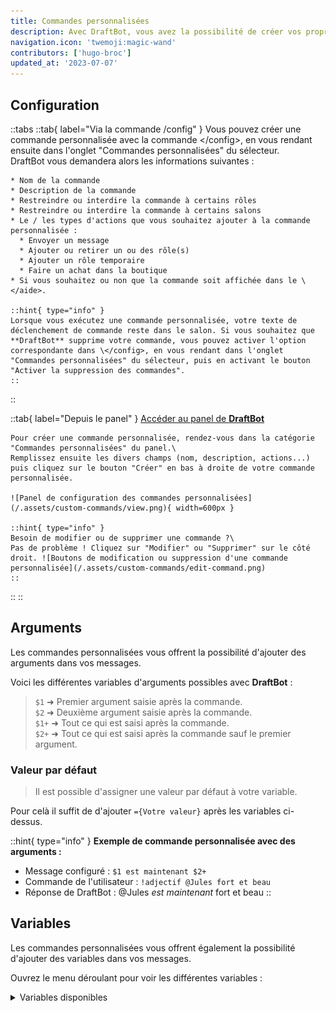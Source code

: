 ```yaml
---
title: Commandes personnalisées
description: Avec DraftBot, vous avez la possibilité de créer vos propres commandes !
navigation.icon: 'twemoji:magic-wand'
contributors: ['hugo-broc']
updated_at: '2023-07-07'
---
```


## Configuration

<!-- Depuis Discord -->
::tabs
  ::tab{ label="Via la commande /config" }
    Vous pouvez créer une commande personnalisée avec la commande \</config>, en vous rendant ensuite dans l'onglet "Commandes personnalisées" du sélecteur.\
    DraftBot vous demandera alors les informations suivantes :

    * Nom de la commande
    * Description de la commande
    * Restreindre ou interdire la commande à certains rôles
    * Restreindre ou interdire la commande à certains salons
    * Le / les types d'actions que vous souhaitez ajouter à la commande personnalisée :
      * Envoyer un message
      * Ajouter ou retirer un ou des rôle(s)
      * Ajouter un rôle temporaire
      * Faire un achat dans la boutique
    * Si vous souhaitez ou non que la commande soit affichée dans le \</aide>.

    ::hint{ type="info" }
    Lorsque vous exécutez une commande personnalisée, votre texte de déclenchement de commande reste dans le salon. Si vous souhaitez que **DraftBot** supprime votre commande, vous pouvez activer l'option correspondante dans \</config>, en vous rendant dans l'onglet "Commandes personnalisées" du sélecteur, puis en activant le bouton "Activer la suppression des commandes".
    ::
  ::

  ::tab{ label="Depuis le panel" }
    [Accéder au panel de **DraftBot**](/dashboard)

    Pour créer une commande personnalisée, rendez-vous dans la catégorie "Commandes personnalisées" du panel.\
    Remplissez ensuite les divers champs (nom, description, actions...) puis cliquez sur le bouton "Créer" en bas à droite de votre commande personnalisée.

    ![Panel de configuration des commandes personnalisées](/.assets/custom-commands/view.png){ width=600px }

    ::hint{ type="info" }
    Besoin de modifier ou de supprimer une commande ?\
    Pas de problème ! Cliquez sur "Modifier" ou "Supprimer" sur le côté droit. ![Boutons de modification ou suppression d'une commande personnalisée](/.assets/custom-commands/edit-command.png)
    ::
  ::
::

## Arguments

Les commandes personnalisées vous offrent la possibilité d'ajouter des arguments dans vos messages.

Voici les différentes variables d'arguments possibles avec **DraftBot** :

> `$1` ➜ Premier argument saisie après la commande.\
> `$2` ➜ Deuxième argument saisie après la commande.\
> `$1+` ➜ Tout ce qui est saisi après la commande.\
> `$2+` ➜ Tout ce qui est saisi après la commande sauf le premier argument.

### Valeur par défaut

> Il est possible d'assigner une valeur par défaut à votre variable.

Pour celà il suffit de d'ajouter `={Votre valeur}` après les variables ci-dessus.

::hint{ type="info" }
**Exemple de commande personnalisée avec des arguments :**

* Message configuré : `$1 est maintenant $2+`
* Commande de l'utilisateur : `!adjectif @Jules fort et beau`
* Réponse de DraftBot : @Jules _est maintenant_ fort et beau
::

## Variables

Les commandes personnalisées vous offrent également la possibilité d'ajouter des variables dans vos messages.

Ouvrez le menu déroulant pour voir les différentes variables :

<details>

<summary>Variables disponibles</summary>

> **Membre** :\
> `{​user}` ➜ Mention du membre\
> `{​user.id}` ➜ Identifiant du membre\
> `{​user.username}` ➜ Pseudo du membre\
> `{​user.nickname}` ➜ Surnom ou pseudo du membre
>
> **Niveaux** :\
> `{​level}` ➜ Niveau du membre *(uniquement si le système de niveaux est activé)*\
> `{​level.rank}` ➜ Place du membre *(uniquement pour les messages dans le système de niveaux)*
>
> `{​money}` ➜ Argent du membre *(uniquement si le système d'économie est activé)*\
> `{​money.rank}` ➜ Place du membre *(uniquement si le système d'économie est activé)*
>
> `{birthday}` ➜ Date d'anniversaire du membre *(uniquement si le système est activé)*
>
> **Serveur** :\
> `{​server}` ou `{​server.name}` ➜ Nom du serveur\
> `{​server.id}` ➜ Identifiant du serveur\
> `{​server.membercount}` ➜ Nombre de membres sur le serveur
>
> **Salon**  :\
> `{​channel}` ➜ Mentions du salon\
> `{​channel.id}` ➜ Identifiant du salon\
> `{​channel.name}` ➜ Nom du salon
>
> **Temps** :\
> `{​date}` ➜ Date actuelle (JJ/MM/AAAA)\
> `{​time}` ➜ Heure actuelle (HH:MM)\
> `{​timestamp}` ➜ Timestamp actuel en secondes
</details>
